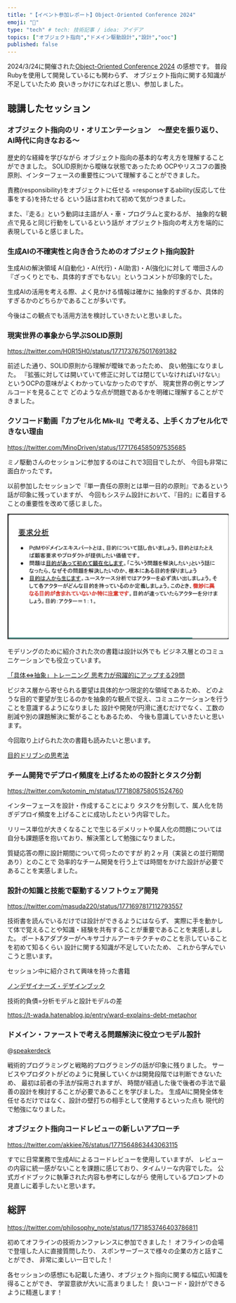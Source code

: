 ```yaml
---
title: "【イベント参加レポート】Object-Oriented Conference 2024"
emoji: "💊"
type: "tech" # tech: 技術記事 / idea: アイデア
topics: ["オブジェクト指向","ドメイン駆動設計","設計","ooc"]
published: false
---
```


2024/3/24に開催された[Object-Oriented Conference 2024](https://ooc.dev/2024/) の感想です。
普段Rubyを使用して開発しているにも関わらず、
オブジェクト指向に関する知識が不足していたため
良いきっかけになればと思い、参加しました。

## 聴講したセッション

### オブジェクト指向のリ・オリエンテーション　～歴史を振り返り、AI時代に向きなおる～

歴史的な経緯を学びながら
オブジェクト指向の基本的な考え方を理解することができました。
SOLID原則から曖昧な状態であったため
OCPやリスコフの置換原則、インターフェースの重要性について理解することができました。

責務(responsibility)をオブジェクトに任せる
=responseするability(反応して仕事をする)を持たせる
という話は言われて初めて気がつきました。

また、『走る』という動詞は主語が人・車・プログラムと変わるが、
抽象的な観点で見ると同じ行動をしているという話が
オブジェクト指向の考え方を端的に表現していると感じました。

### 生成AIの不確実性と向き合うためのオブジェクト指向設計

生成AIの解決領域
A(自動化)・A(代行)・A(助言)・A(強化)に対して
増田さんの『ざっくりとでも、具体的すぎでもない』というコメントが印象的でした。

生成AIの活用を考える際、よく見かける情報は確かに
抽象的すぎるか、具体的すぎるかのどちらかであることが多いです。

今後はこの観点でも活用方法を検討していきたいと思いました。

### 現実世界の事象から学ぶSOLID原則

https://twitter.com/H0R15H0/status/1771737675017691382

前述した通り、SOLID原則から理解が曖昧であったため、
良い勉強になりました。
『拡張に対しては開いていて修正に対しては閉じていなければいけない』というOCPの意味がよくわかっていなかったのですが、
現実世界の例とサンプルコードを見ることで
どのような点が問題であるかを明確に理解することができました。

### クソコード動画『カプセル化 Mk-II』で考える、上手くカプセル化できない理由

https://twitter.com/MinoDriven/status/1771764585097535685

ミノ駆動さんのセッションに参加するのはこれで3回目でしたが、
今回も非常に面白かったです。

以前参加したセッションで『単一責任の原則とは単一目的の原則』であるという話が印象に残っていますが、
今回もシステム設計において、『目的』に着目することの重要性を改めて感じました。

![要求分析](/images/requirements_analysis.png)

モデリングのために紹介された次の書籍は設計以外でも
ビジネス層とのコミュニケーションでも役立っています。

[「具体⇔抽象」トレーニング 思考力が飛躍的にアップする29問](
https://www.amazon.co.jp/%E3%80%8C%E5%85%B7%E4%BD%93%E2%87%94%E6%8A%BD%E8%B1%A1%E3%80%8D%E3%83%88%E3%83%AC%E3%83%BC%E3%83%8B%E3%83%B3%E3%82%B0-%E6%80%9D%E8%80%83%E5%8A%9B%E3%81%8C%E9%A3%9B%E8%BA%8D%E7%9A%84%E3%81%AB%E3%82%A2%E3%83%83%E3%83%97%E3%81%99%E3%82%8B29%E5%95%8F-PHP%E3%83%93%E3%82%B8%E3%83%8D%E3%82%B9%E6%96%B0%E6%9B%B8-%E7%B4%B0%E8%B0%B7-%E5%8A%9F-ebook/dp/B0868GMSBG?ref_=ast_author_mpb)

ビジネス層から寄せられる要望は具体的かつ限定的な領域であるため、
どのような目的で要望が生じるのかを抽象的な観点で捉え、コミュニケーションを行うことを意識するようになりました
設計や開発が円滑に進むだけでなく、工数の削減や別の課題解決に繋がることもあるため、
今後も意識していきたいと思います。

今回取り上げられた次の書籍も読みたいと思います。

[目的ドリブンの思考法](
https://www.amazon.co.jp/%E6%88%A6%E7%95%A5%E3%82%B3%E3%83%B3%E3%82%B5%E3%83%AB%E3%82%BF%E3%83%B3%E3%83%88%E3%81%8C%E5%A4%A7%E4%BA%8B%E3%81%AB%E3%81%97%E3%81%A6%E3%81%84%E3%82%8B-%E7%9B%AE%E7%9A%84%E3%83%89%E3%83%AA%E3%83%96%E3%83%B3%E3%81%AE%E6%80%9D%E8%80%83%E6%B3%95-%E3%80%90DL%E7%89%B9%E5%85%B8-%E6%9C%AA%E5%8F%8E%E9%8C%B2%E5%8E%9F%E7%A8%BF-%E6%80%9D%E8%80%83%E3%81%AE%E5%9C%B0%E5%9B%B3%E3%80%91-%E6%9C%9B%E6%9C%88%E5%AE%89%E8%BF%AA-ebook/dp/B09ST7977S/ref=sr_1_1?crid=19U6FCTPGZKIJ&dib=eyJ2IjoiMSJ9.KZuYzN_Zzm7rZNrLmUDZlX9Wn73Zje3d89TPCUfDyFalFCXuQI4ZHGYj9fIYp3ePv4dUmszYlwcdB8_U178sf0UrEhdcNmRNmsvnjQIki4-1a5IgSnJgcNORT0dqQlqmJupdyoiXTDFjbIWy49LhMXDs6hVSfrrEzHHYKhlrfqlcQMH7rnZp_ZYzuIzJHW-j4cLpzUfjokTrhibA8tKxn59BnBtl9iYjF3V_hGP6Zdk.n9oXhKnN__eY69qgK8Ktfofnl144VEibXYI4dCvvT-o&dib_tag=se&keywords=%E7%9B%AE%E7%9A%84%E3%83%89%E3%83%AA%E3%83%96%E3%83%B3%E3%81%AE%E6%80%9D%E8%80%83%E6%B3%95&qid=1711288844&s=digital-text&sprefix=%E7%9B%AE%E7%9A%84%E3%83%89%E3%83%AA%E3%83%96%E3%83%B3%E3%81%AE%2Cdigital-text%2C295&sr=1-1)

### チーム開発でデプロイ頻度を上げるための設計とタスク分割

https://twitter.com/kotomin_m/status/1771808758051524760

インターフェースを設計・作成することにより
タスクを分割して、属人化を防ぎデプロイ頻度を上げることに成功したという内容でした。

リリース単位が大きくなることで生じるデメリットや属人化の問題については
自分も課題感を抱いており、解決策として勉強になりました。

質疑応答の際に設計期間について伺ったのですが
約２ヶ月（実装との並行期間あり）とのことで
効率的なチーム開発を行う上では時間をかけた設計が必要であることを実感しました。

### 設計の知識と技能で駆動するソフトウェア開発

https://twitter.com/masuda220/status/1771697817112793557

技術書を読んでいるだけでは設計ができるようにはならず、
実際に手を動かして体で覚えることや知識・経験を共有することが重要であることを実感しました。
ポート&アダプターがヘキサゴナルアーキテクチャのことを示していることを初めて知るくらい
設計に関する知識が不足していたため、
これから学んでいこうと思います。

セッション中に紹介されて興味を持った書籍

[ノンデザイナーズ・デザインブック](https://www.amazon.co.jp/%E3%83%8E%E3%83%B3%E3%83%87%E3%82%B6%E3%82%A4%E3%83%8A%E3%83%BC%E3%82%BA%E3%83%BB%E3%83%87%E3%82%B6%E3%82%A4%E3%83%B3%E3%83%96%E3%83%83%E3%82%AF-%E7%AC%AC4%E7%89%88-Robin-Williams/dp/4839955557)

技術的負債=分析モデルと設計モデルの差

https://t-wada.hatenablog.jp/entry/ward-explains-debt-metaphor

### ドメイン・ファーストで考える問題解決に役立つモデル設計

@[speakerdeck](2d2499a2f69848b9bb96ed3df8fec7b9)

戦術的プログラミングと戦略的プログラミングの話が印象に残りました。
サービスやプロダクトがどのように発展していくかは開発段階では判断できないため、
最初は前者の手法が採用されますが、
時間が経過した後で後者の手法で最善の設計を検討することが必要であることを学びました。
生成AIに開発全体を任せるだけではなく、設計の壁打ちの相手として使用するといった点も
現代的で勉強になりました。

### オブジェクト指向コードレビューの新しいアプローチ

https://twitter.com/akkiee76/status/1771564863443063115

すでに日常業務で生成AIによるコードレビューを使用していますが、
レビューの内容に統一感がないことを課題に感じており、タイムリーな内容でした。
公式ガイドブックに執筆された内容も参考にしながら
使用しているプロンプトの見直しに着手したいと思います。

## 総評

https://twitter.com/philosophy_note/status/1771853746403786811

初めてオフラインの技術カンファレンスに参加できました！
オフラインの会場で登壇した人に直接質問したり、
スポンサーブースで様々の企業の方と話すことができ、
非常に楽しい一日でした！

各セッションの感想にも記載した通り、オブジェクト指向に関する幅広い知識を得ることができ、
学習意欲が大いに高まりました！
良いコード・設計ができるように精進します！
